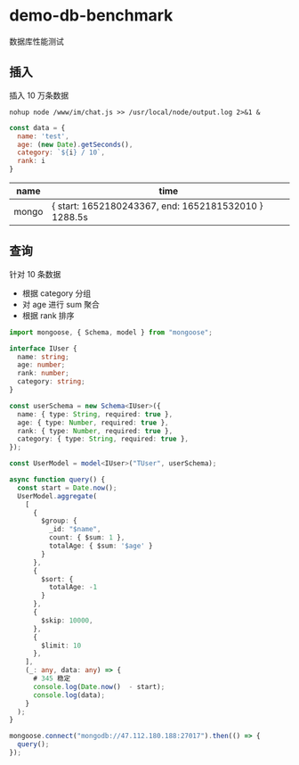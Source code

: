 # demo-db-benchmark

数据库性能测试

## 插入
插入 10 万条数据

```
nohup node /www/im/chat.js >> /usr/local/node/output.log 2>&1 &
```

```js
const data = {
  name: 'test',
  age: (new Date).getSeconds(),
  category: `${i} / 10`,
  rank: i
}
```

| name | time |
| -    |  -   |
| mongo | { start: 1652180243367, end: 1652181532010 } 1288.5s |

## 查询

针对 10 条数据
- 根据 category 分组
- 对 age 进行 sum 聚合
- 根据 rank 排序

```ts
import mongoose, { Schema, model } from "mongoose";

interface IUser {
  name: string;
  age: number;
  rank: number;
  category: string;
}

const userSchema = new Schema<IUser>({
  name: { type: String, required: true },
  age: { type: Number, required: true },
  rank: { type: Number, required: true },
  category: { type: String, required: true },
});

const UserModel = model<IUser>("TUser", userSchema);

async function query() {
  const start = Date.now();
  UserModel.aggregate(
    [
      {
        $group: {
          _id: "$name",
          count: { $sum: 1 },
          totalAge: { $sum: '$age' }
        }
      },
      {
        $sort: {
          totalAge: -1
        }
      },
      {
        $skip: 10000,
      },
      {
        $limit: 10
      },
    ],
    (_: any, data: any) => {
      # 345 稳定
      console.log(Date.now()  - start);
      console.log(data);
    }
  );
}

mongoose.connect("mongodb://47.112.180.188:27017").then(() => {
  query();
});
```